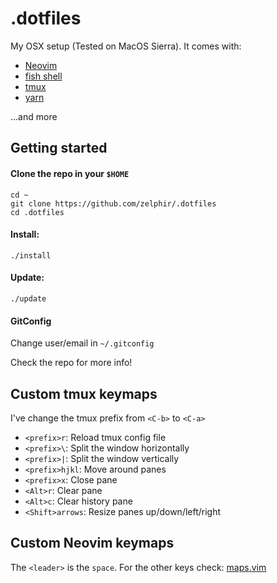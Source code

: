 # .dotfiles
My OSX setup (Tested on MacOS Sierra). It comes with:
* [Neovim](https://neovim.io/)
* [fish shell](https://fishshell.com/)
* [tmux](https://tmux.github.io/)
* [yarn](https://yarnpkg.com/)

...and more

## Getting started
#### Clone the repo in your `$HOME`

    cd ~
    git clone https://github.com/zelphir/.dotfiles
    cd .dotfiles

#### Install:

    ./install

#### Update:

    ./update

#### GitConfig
Change user/email in `~/.gitconfig`

Check the repo for more info!

## Custom tmux keymaps
I've change the tmux prefix from `<C-b>` to `<C-a>`
* `<prefix>r`: Reload tmux config file
* `<prefix>\`: Split the window horizontally
* `<prefix>|`: Split the window vertically
* `<prefix>hjkl`: Move around panes
* `<prefix>x`: Close pane
* `<Alt>r`: Clear pane
* `<Alt>c`: Clear history pane
* `<Shift>arrows`: Resize panes up/down/left/right

## Custom Neovim keymaps
The `<leader>` is the `space`.
For the other keys check: [maps.vim](https://github.com/zelphir/.dotfiles/blob/master/neovim/maps.vim)

